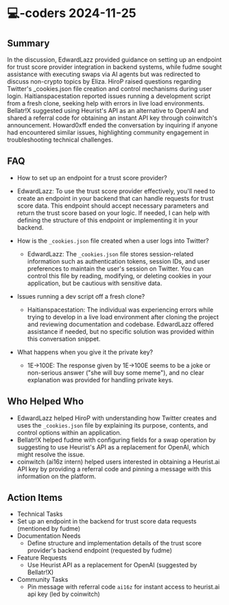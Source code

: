 # 💻-coders 2024-11-25

## Summary

In the discussion, EdwardLazz provided guidance on setting up an endpoint for trust score provider integration in
backend systems, while fudme sought assistance with executing swaps via AI agents but was redirected to discuss
non-crypto topics by Eliza. HiroP raised questions regarding Twitter's \_cookies.json file creation and control
mechanisms during user login. Haitianspacestation reported issues running a development script from a fresh clone,
seeking help with errors in live load environments. Bellatr!X suggested using Heurist's API as an alternative to OpenAI
and shared a referral code for obtaining an instant API key through coinwitch's announcement. Howard0xff ended the
conversation by inquiring if anyone had encountered similar issues, highlighting community engagement in troubleshooting
technical challenges.

## FAQ

- How to set up an endpoint for a trust score provider?
- EdwardLazz: To use the trust score provider effectively, you'll need to create an endpoint in your backend that can
  handle requests for trust score data. This endpoint should accept necessary parameters and return the trust score
  based on your logic. If needed, I can help with defining the structure of this endpoint or implementing it in your
  backend.

- How is the `_cookies.json` file created when a user logs into Twitter?

    - EdwardLazz: The `_cookies.json` file stores session-related information such as authentication tokens, session
      IDs, and user preferences to maintain the user's session on Twitter. You can control this file by reading,
      modifying, or deleting cookies in your application, but be cautious with sensitive data.

- Issues running a dev script off a fresh clone?

    - Haitianspacestation: The individual was experiencing errors while trying to develop in a live load environment
      after cloning the project and reviewing documentation and codebase. EdwardLazz offered assistance if needed, but
      no specific solution was provided within this conversation snippet.

- What happens when you give it the private key?
    - 1E->100E: The response given by 1E->100E seems to be a joke or non-serious answer ("she will buy some meme"), and
      no clear explanation was provided for handling private keys.

## Who Helped Who

- EdwardLazz helped HiroP with understanding how Twitter creates and uses the `_cookies.json` file by explaining its
  purpose, contents, and control options within an application.
- Bellatr!X helped fudme with configuring fields for a swap operation by suggesting to use Heurist's API as a replacement for OpenAI, which might resolve the issue.
- coinwitch (ai16z intern) helped users interested in obtaining a Heurist.ai API key by providing a referral code and pinning a message with this information on the platform.

## Action Items

- Technical Tasks
- Set up an endpoint in the backend for trust score data requests (mentioned by fudme)
- Documentation Needs
    - Define structure and implementation details of the trust score provider's backend endpoint (requested by fudme)
- Feature Requests
    - Use Heurist API as a replacement for OpenAI (suggested by Bellatr!X)
- Community Tasks
    - Pin message with referral code `ai16z` for instant access to heurist.ai api key (led by coinwitch)
